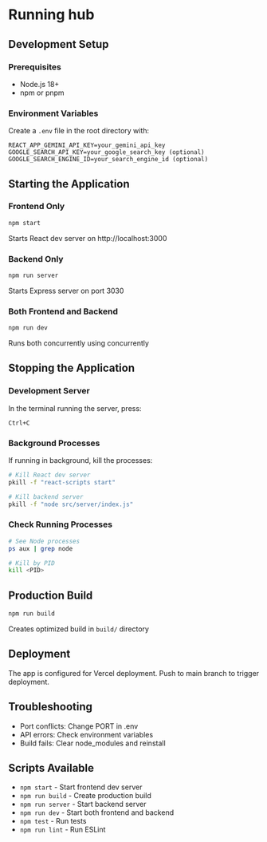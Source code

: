 # Running hub

## Development Setup

### Prerequisites
- Node.js 18+
- npm or pnpm

### Environment Variables
Create a `.env` file in the root directory with:
```
REACT_APP_GEMINI_API_KEY=your_gemini_api_key
GOOGLE_SEARCH_API_KEY=your_google_search_key (optional)
GOOGLE_SEARCH_ENGINE_ID=your_search_engine_id (optional)
```

## Starting the Application

### Frontend Only
```bash
npm start
```
Starts React dev server on http://localhost:3000

### Backend Only
```bash
npm run server
```
Starts Express server on port 3030

### Both Frontend and Backend
```bash
npm run dev
```
Runs both concurrently using concurrently

## Stopping the Application

### Development Server
In the terminal running the server, press:
```
Ctrl+C
```

### Background Processes
If running in background, kill the processes:
```bash
# Kill React dev server
pkill -f "react-scripts start"

# Kill backend server
pkill -f "node src/server/index.js"
```

### Check Running Processes
```bash
# See Node processes
ps aux | grep node

# Kill by PID
kill <PID>
```

## Production Build

```bash
npm run build
```
Creates optimized build in `build/` directory

## Deployment

The app is configured for Vercel deployment. Push to main branch to trigger deployment.

## Troubleshooting

- Port conflicts: Change PORT in .env
- API errors: Check environment variables
- Build fails: Clear node_modules and reinstall

## Scripts Available

- `npm start` - Start frontend dev server
- `npm run build` - Create production build
- `npm run server` - Start backend server
- `npm run dev` - Start both frontend and backend
- `npm test` - Run tests
- `npm run lint` - Run ESLint